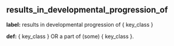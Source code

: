 ## results_in_developmental_progression_of
__label:__ results in developmental progression of \{ key_class \}

__def:__ \{ key_class \} OR a part of (some) \{ key_class \}.

